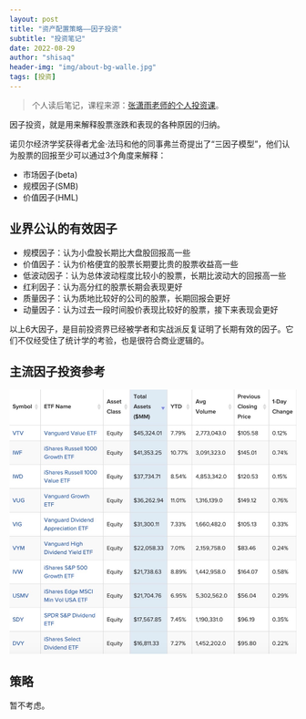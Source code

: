 ```yaml
---
layout: post
title: "资产配置策略——因子投资"
subtitle: "投资笔记"
date: 2022-08-29
author: "shisaq"
header-img: "img/about-bg-walle.jpg"
tags: [投资]
---
```


> 个人读后笔记，课程来源：[张潇雨老师的个人投资课](https://www.igetget.com/course/张潇雨·个人投资课?param=XDGhXPc6fL6&token=YPZNRwQ0qL1MVEpfwzK3lmz4kgWEnx)。

因子投资，就是用来解释股票涨跌和表现的各种原因的归纳。

诺贝尔经济学奖获得者尤金·法玛和他的同事弗兰奇提出了“三因子模型”，他们认为股票的回报至少可以通过3个角度来解释：

* 市场因子(beta)
* 规模因子(SMB)
* 价值因子(HML)

## 业界公认的有效因子

* 规模因子：认为小盘股长期比大盘股回报高一些
* 价值因子：认为价格便宜的股票长期要比贵的股票收益高一些
* 低波动因子：认为总体波动程度比较小的股票，长期比波动大的回报高一些
* 红利因子：认为高分红的股票长期会表现更好
* 质量因子：认为质地比较好的公司的股票，长期回报会更好
* 动量因子：认为过去一段时间股价表现比较好的股票，接下来表现会更好

以上6大因子，是目前投资界已经被学者和实战派反复证明了长期有效的因子。它们不仅经受住了统计学的考验，也是很符合商业逻辑的。

## 主流因子投资参考

![美国主流因子投资代码](https://raw.githubusercontent.com/shisaq/images/master/images/因子投资.jpg)

## 策略

暂不考虑。